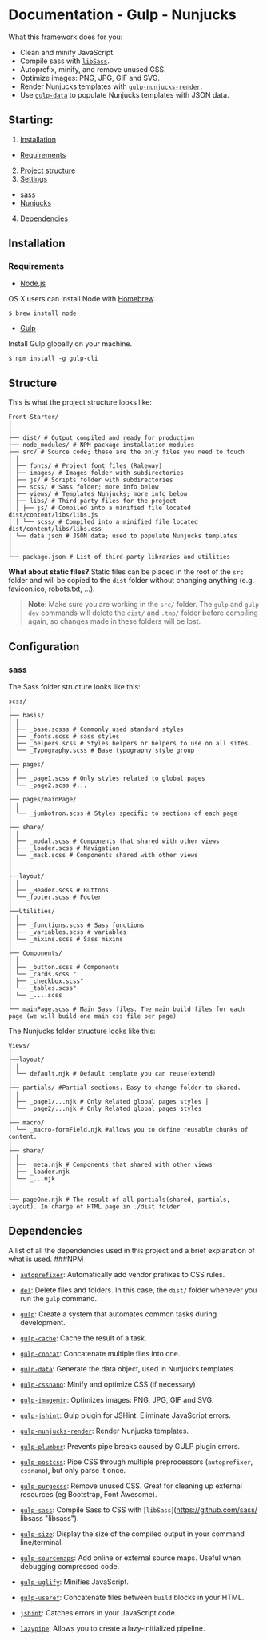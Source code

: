 Documentation - Gulp - Nunjucks
======

What this framework does for you:

* Clean and minify JavaScript.
* Compile sass with [`libSass`](https://github.com/sass/libsass "libsass").
* Autoprefix, minify, and remove unused CSS.
* Optimize images: PNG, JPG, GIF and SVG.
* Render Nunjucks templates with [`gulp-nunjucks-render`](https://github.com/carlosl/gulp-nunjucks-render "gulp-nunjucks-render").
* Use [`gulp-data`](https://github.com/colynb/gulp-data "gulp-data") to populate Nunjucks templates with JSON data.



Starting:
------

1. [Installation](#installation)
  * [Requirements](#requirements)
2. [Project structure](#structure)
3. [Settings](#config)
  * [sass](#sass)
  * [Nunjucks](#nunjucks)
4. [Dependencies](#dependencies)

<a name="installation"></a> Installation
------
### <a name="requirements"></a>Requirements

* [Node.js](https://nodejs.org/en/ "Node.js")

OS X users can install Node with [Homebrew](http://brew.sh/ "Homebrew").

```shell
$ brew install node
```

* [Gulp](https://github.com/gulpjs/gulp/blob/master/docs/getting-started.md "Getting started with Gulp")

Install Gulp globally on your machine.

```shell
$ npm install -g gulp-cli
```

<a name="Structure"></a> Structure
------
This is what the project structure looks like:


```
Front-Starter/
│
│
├── dist/ # Output compiled and ready for production
├── node_modules/ # NPM package installation modules
├── src/ # Source code; these are the only files you need to touch
│ │
│ ├── fonts/ # Project font files (Raleway)
│ ├── images/ # Images folder with subdirectories
│ ├── js/ # Scripts folder with subdirectories
│ ├── scss/ # Sass folder; more info below
│ ├── views/ # Templates Nunjucks; more info below
│ ├── libs/ # Third party files for the project
│ │ ├── js/ # Compiled into a minified file located dist/content/libs/libs.js
│ │ └── scss/ # Compiled into a minified file located dist/content/libs/libs.css
│ └── data.json # JSON data; used to populate Nunjucks templates
│
│
└── package.json # List of third-party libraries and utilities
```
**What about static files?**
Static files can be placed in the root of the `src` folder and will be copied to the `dist` folder without changing anything (e.g. favicon.ico, robots.txt, ...).

> **Note**: Make sure you are working in the `src/` folder. The `gulp` and `gulp dev` commands will delete the `dist/` and `.tmp/` folder before compiling again, so changes made in these folders will be lost.

<a name="config"></a> Configuration
------
### <a name="sass"></a>sass



The Sass folder structure looks like this:


```
scss/
│
├── basis/
│ │
│ ├── _base.scsss # Commonly used standard styles
│ ├── _fonts.scss # sass styles
│ ├── _helpers.scss # Styles helpers or helpers to use on all sites.
│ └── _Typography.scss # Base typography style group
│
├── pages/
│ │
│ ├── _page1.scss # Only styles related to global pages
│ └── _page2.scss #...
│
├── pages/mainPage/
│ │
│ └── _jumbotron.scss # Styles specific to sections of each page
│
├── share/
│ │
│ ├── _modal.scss # Components that shared with other views
│ ├── _loader.scss # Navigation
│ └── _mask.scss # Components shared with other views
│
│
├──layout/
│ │
│ ├── _Header.scss # Buttons
│ └──_footer.scss # Footer
│
├──Utilities/
│ │
│ ├── _functions.scss # Sass functions
│ ├── _variables.scss # variables
│ └── _mixins.scss # Sass mixins
│
├── Components/
│ │
│ ├── _button.scss # Components
│ └── _cards.scss "
│ ├── _checkbox.scss"
│ └── _tables.scss"
│ └── _....scss
│
└── mainPage.scss # Main Sass files. The main build files for each page (we will build one main css file per page)
```

The Nunjucks folder structure looks like this:


```
Views/
│
├──layout/
│ │
│ └── default.njk # Default template you can reuse(extend)
│
├── partials/ #Partial sections. Easy to change folder to shared.
│ │
│ ├── _page1/...njk # Only Related global pages styles │
│ └── _page2/...njk # Only Related global pages styles
│
├── macro/
│ └── _macro-formField.njk #allows you to define reusable chunks of content.
│
├── share/
│ │
│ ├── _meta.njk # Components that shared with other views
│ ├── _loader.njk
│ └── _...njk
│
│
└── pageOne.njk # The result of all partials(shared, partials, layout). In charge of HTML page in ./dist folder

```



<a name="dependencies"></a>Dependencies
------
A list of all the dependencies used in this project and a brief explanation of what is used.
###NPM
* [`autoprefixer`](https://github.com/postcss/autoprefixer "autoprefixer"): Automatically add vendor prefixes to CSS rules.
* [`del`](https://github.com/sindresorhus/del "del"): Delete files and folders. In this case, the `dist/` folder whenever you run the `gulp` command.
* [`gulp`](http://gulpjs.com/ "gulp"): Create a system that automates common tasks during development.
* [`gulp-cache`](https://github.com/jgable/gulp-cache "gulp-cache"): Cache the result of a task.
* [`gulp-concat`](https://github.com/contra/gulp-concat "gulp-concat"): Concatenate multiple files into one.
* [`gulp-data`](https://github.com/colynb/gulp-data "gulp-data"): Generate the data object, used in Nunjucks templates.
* [`gulp-cssnano`](http://cssnano.co/ "gulp-cssnano"): Minify and optimize CSS (if necessary)
* [`gulp-imagemin`](https://github.com/sindresorhus/gulp-imagemin "gulp-imagemin"): Optimizes images: PNG, JPG, GIF and SVG.
* [`gulp-jshint`](https://github.com/spalger/gulp-jshint "gulp-jshint"): Gulp plugin for JSHint. Eliminate JavaScript errors.
* [`gulp-nunjucks-render`](https://github.com/carlosl/gulp-nunjucks-render "gulp-nunjucks-render"): Render Nunjucks templates.
* [`gulp-plumber`](https://github.com/floatdrop/gulp-plumber "gulp-plumber"): Prevents pipe breaks caused by GULP plugin errors.
* [`gulp-postcss`]( "gulp-postcss"): Pipe CSS through multiple preprocessors (`autoprefixer`, `cssnano`), but only parse it once.
* [`gulp-purgecss`](https://github.com/FullHuman/gulp-purgecss "gulp-purgecss"): Remove unused CSS. Great for cleaning up external resources (eg Bootstrap, Font Awesome).
* [`gulp-sass`](https://github.com/dlmanning/gulp-sass "gulp-sass"): Compile Sass to CSS with [`libSass`](https://github.com/sass/ libsass "libsass").

* [`gulp-size`](https://github.com/sindresorhus/gulp-size "gulp-size"): Display the size of the compiled output in your command line/terminal.
* [`gulp-sourcemaps`](https://github.com/floridoo/gulp-sourcemaps "gulp-sourcemaps"): Add online or external source maps. Useful when debugging compressed code.
* [`gulp-uglify`](https://github.com/terinjokes/gulp-uglify "gulp-uglify"): Minifies JavaScript.
* [`gulp-useref`](https://github.com/jonkemp/gulp-useref "gulp-useref"): Concatenate files between `build` blocks in your HTML.
* [`jshint`](https://github.com/jshint/jshint "jshint"): Catches errors in your JavaScript code.
* [`lazypipe`](https://github.com/OverZealous/lazypipe "lazypipe"): Allows you to create a lazy-initialized pipeline.



